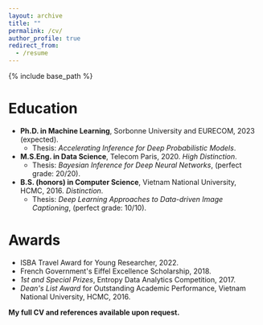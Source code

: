 ```yaml
---
layout: archive
title: ""
permalink: /cv/
author_profile: true
redirect_from:
  - /resume
---
```


{% include base_path %}

Education
======
* **Ph.D. in Machine Learning**, Sorbonne University and EURECOM, 2023 (expected).
  * Thesis: *Accelerating Inference for Deep Probabilistic Models*.
* **M.S.Eng. in Data Science**, Telecom Paris, 2020. *High Distinction*.
  * Thesis: *Bayesian Inference for Deep Neural Networks*, (perfect grade: 20/20).
* **B.S. (honors) in Computer Science**, Vietnam National University, HCMC, 2016. *Distinction*.
  * Thesis: *Deep Learning Approaches to Data-driven Image Captioning*, (perfect grade: 10/10).


Awards
======
* ISBA Travel Award for Young Researcher, 2022.
* French Government's Eiffel Excellence Scholarship, 2018.
* *1st and Special Prizes*, Entropy Data Analytics Competition, 2017.
* *Dean's List Award* for Outstanding Academic Performance, Vietnam National University, HCMC, 2016.

**My full CV and references available upon request.**
